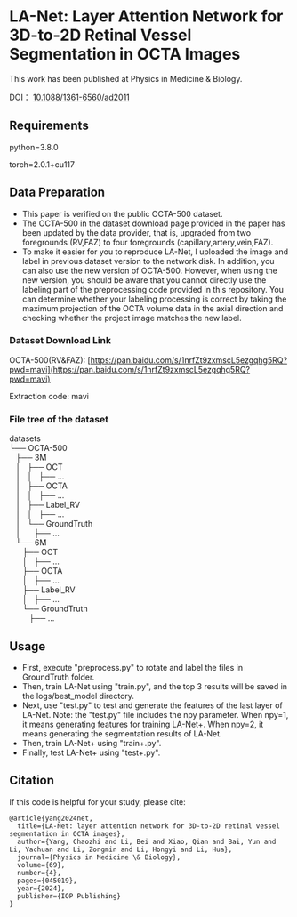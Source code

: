 # LA-Net: Layer Attention Network for 3D-to-2D Retinal Vessel Segmentation in OCTA Images

This work has been published at Physics in Medicine & Biology.

DOI： [10.1088/1361-6560/ad2011](https://iopscience.iop.org/article/10.1088/1361-6560/ad2011)

## Requirements
python=3.8.0

torch=2.0.1+cu117

## Data Preparation
* This paper is verified on the public OCTA-500 dataset.
* The OCTA-500 in the dataset download page provided in the paper has been updated by the data provider, that is, upgraded from two foregrounds (RV,FAZ) to four foregrounds (capillary,artery,vein,FAZ).
* To make it easier for you to reproduce LA-Net, I uploaded the image and label in previous dataset version to the network disk. In addition, you can also use the new version of OCTA-500. However, when using the new version, you should be aware that you cannot directly use the labeling part of the preprocessing code provided in this repository. You can determine whether your labeling processing is correct by taking the maximum projection of the OCTA volume data in the axial direction and checking whether the project image matches the new label.

### Dataset Download Link
OCTA-500(RV&FAZ): [https://pan.baidu.com/s/1nrfZt9zxmscL5ezgqhg5RQ?pwd=mavi](https://pan.baidu.com/s/1nrfZt9zxmscL5ezgqhg5RQ?pwd=mavi) 

Extraction code: mavi

### File tree of the dataset
datasets 
<br />└── OCTA-500 
<br />&nbsp;&nbsp;    ├── 3M 
<br />&nbsp;&nbsp;    │&nbsp;&nbsp;   ├── OCT 
<br />&nbsp;&nbsp;    │&nbsp;&nbsp;   │&nbsp;&nbsp;   ├── ... 
<br />&nbsp;&nbsp;    │&nbsp;&nbsp;   ├── OCTA 
<br />&nbsp;&nbsp;    │&nbsp;&nbsp;   │&nbsp;&nbsp;   ├── ... 
<br />&nbsp;&nbsp;    │&nbsp;&nbsp;   ├── Label_RV 
<br />&nbsp;&nbsp;    │&nbsp;&nbsp;   │&nbsp;&nbsp;   ├── ... 
<br />&nbsp;&nbsp;    │&nbsp;&nbsp;   └── GroundTruth 
<br />&nbsp;&nbsp;    │&nbsp;&nbsp;    &nbsp;&nbsp;   ├── ... 
<br />&nbsp;&nbsp;    └── 6M
<br />&nbsp;&nbsp;     &nbsp;&nbsp;   ├── OCT 
<br />&nbsp;&nbsp;     &nbsp;&nbsp;   │&nbsp;&nbsp;   ├── ... 
<br />&nbsp;&nbsp;     &nbsp;&nbsp;   ├── OCTA 
<br />&nbsp;&nbsp;     &nbsp;&nbsp;   │&nbsp;&nbsp;   ├── ...
<br />&nbsp;&nbsp;     &nbsp;&nbsp;   ├── Label_RV 
<br />&nbsp;&nbsp;     &nbsp;&nbsp;   │&nbsp;&nbsp;   ├── ... 
<br />&nbsp;&nbsp;     &nbsp;&nbsp;   └── GroundTruth 
<br />&nbsp;&nbsp;     &nbsp;&nbsp;    &nbsp;&nbsp;   ├── ... 

			
## Usage
* First, execute "preprocess.py" to rotate and label the files in GroundTruth folder. 
* Then, train LA-Net using "train.py", and the top 3 results will be saved in the logs/best_model directory.
* Next, use "test.py" to test and generate the features of the last layer of LA-Net. Note: the "test.py" file includes the npy parameter. When npy=1, it means generating features for training LA-Net+. When npy=2, it means generating the segmentation results of LA-Net.
* Then, train LA-Net+ using "train+.py".
* Finally, test LA-Net+ using "test+.py".


## Citation
If this code is helpful for your study, please cite:
```
@article{yang2024net,
  title={LA-Net: layer attention network for 3D-to-2D retinal vessel segmentation in OCTA images},
  author={Yang, Chaozhi and Li, Bei and Xiao, Qian and Bai, Yun and Li, Yachuan and Li, Zongmin and Li, Hongyi and Li, Hua},
  journal={Physics in Medicine \& Biology},
  volume={69},
  number={4},
  pages={045019},
  year={2024},
  publisher={IOP Publishing}
}
```

